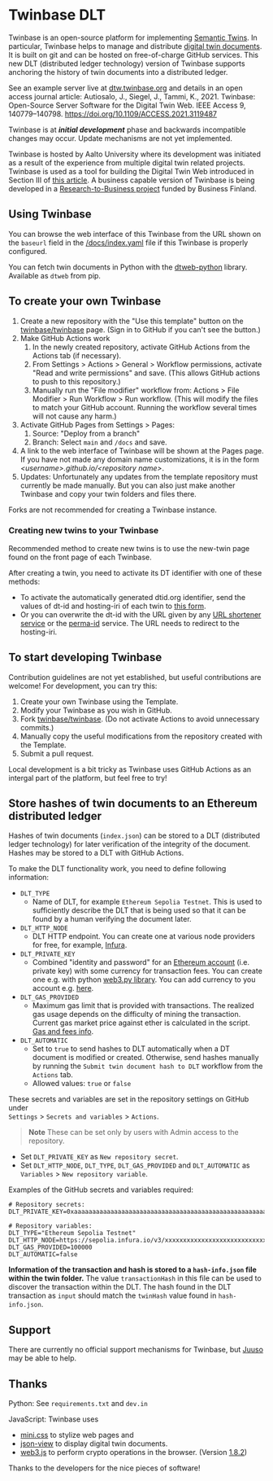 # Twinbase DLT

Twinbase is an open-source platform for implementing [Semantic Twins](https://github.com/IoT-NGIN/guide-to-semantic-twins).
In particular, Twinbase helps to manage and distribute [digital twin documents](https://doi.org/10.1109/ACCESS.2020.3045856).
It is built on git and can be hosted on free-of-charge GitHub services.
This new DLT (distributed ledger technology) version of Twinbase supports anchoring the history of twin documents into a distributed ledger.

See an example server live at [dtw.twinbase.org](https://dtw.twinbase.org) and details in an open access journal article: Autiosalo, J., Siegel, J., Tammi, K., 2021. Twinbase: Open-Source Server Software for the Digital Twin Web. IEEE Access 9, 140779–140798. https://doi.org/10.1109/ACCESS.2021.3119487

Twinbase is at __*initial development*__ phase and backwards incompatible changes may occur.
Update mechanisms are not yet implemented.

Twinbase is hosted by Aalto University where its development was initiated as a result of the experience from multiple digital twin related projects.
Twinbase is used as a tool for building the Digital Twin Web introduced in Section III of [this article](https://doi.org/10.1109/ACCESS.2020.3045856).
A business capable version of Twinbase is being developed in a [Research-to-Business project](https://twinbase.ai) funded by Business Finland.

## Using Twinbase

You can browse the web interface of this Twinbase from the URL shown on the `baseurl` field in the [/docs/index.yaml](/docs/index.yaml) file if this Twinbase is properly configured.

You can fetch twin documents in Python with the [dtweb-python](https://github.com/juusoautiosalo/dtweb-python) library. Available as `dtweb` from pip.

## To create your own Twinbase

1. Create a new repository with the "Use this template" button on the [twinbase/twinbase](https://github.com/twinbase/twinbase) page. (Sign in to GitHub if you can't see the button.)
2. Make GitHub Actions work
    1. In the newly created repository, activate GitHub Actions from the Actions tab (if necessary).
    2. From Settings > Actions > General > Workflow permissions, activate "Read and write permissions" and save. (This allows GitHub actions to push to this repository.)
    3. Manually run the "File modifier" workflow from: Actions > File Modifier > Run Workflow > Run workflow. (This will modify the files to match your GitHub account. Running the workflow several times will not cause any harm.)
3. Activate GitHub Pages from Settings > Pages:
    1. Source: "Deploy from a branch"
    2. Branch: Select `main` and `/docs` and save.
4. A link to the web interface of Twinbase will be shown at the Pages page. If you have not made any domain name customizations, it is in the form *\<username\>.github.io/\<repository name\>*.
5. Updates: Unfortunately any updates from the template repository must currently be made manually. But you can also just make another Twinbase and copy your twin folders and files there.

Forks are not recommended for creating a Twinbase instance.

### Creating new twins to your Twinbase

Recommended method to create new twins is to use the new-twin page found on the front page of each Twinbase.

After creating a twin, you need to activate its DT identifier with one of these methods: 
   - To activate the automatically generated dtid.org identifier, send the values of dt-id and hosting-iri of each twin to [this form](https://dtid.org/form).
   - Or you can overwrite the dt-id with the URL given by any [URL shortener service](https://en.wikipedia.org/wiki/URL_shortening#Services) or the [perma-id](https://github.com/perma-id/w3id.org) service. The URL needs to redirect to the hosting-iri.

## To start developing Twinbase

Contribution guidelines are not yet established, but useful contributions are welcome! For development, you can try this:
1. Create your own Twinbase using the Template.
2. Modify your Twinbase as you wish in GitHub.
3. Fork [twinbase/twinbase](https://github.com/twinbase/twinbase). (Do not activate Actions to avoid unnecessary commits.)
4. Manually copy the useful modifications from the repository created with the Template.
5. Submit a pull request.

Local development is a bit tricky as Twinbase uses GitHub Actions as an intergal part of the platform, but feel free to try!

## Store hashes of twin documents to an Ethereum distributed ledger
Hashes of twin documents (`index.json`) can be stored to a DLT (distributed ledger technology) for later verification of the integrity of the document. Hashes may be stored to a DLT with GitHub Actions.

To make the DLT functionality work, you need to define following information:
- `DLT_TYPE`
  - Name of DLT, for example `Ethereum Sepolia Testnet`. This is used to sufficiently describe the DLT that is being used so that it can be found by a human verifying the document later.
- `DLT_HTTP_NODE`
  - DLT HTTP endpoint. You can create one at various node providers for free, for example, [Infura](https://www.infura.io/).
- `DLT_PRIVATE_KEY`
  - Combined "identity and password" for an [Ethereum account](https://ethereum.org/en/developers/docs/accounts/) (i.e. private key) with some currency for transaction fees. You can create one e.g. with python [web3.py library](https://web3py.readthedocs.io/en/stable/web3.eth.account.html#creating-a-private-key). You can add currency to you account e.g. [here](https://sepolia-faucet.pk910.de/).
- `DLT_GAS_PROVIDED`
  - Maximum gas limit that is provided with transactions. The realized gas usage depends on the difficulty of mining the transaction. Current gas market price against ether is calculated in the script. [Gas and fees info](https://ethereum.org/en/developers/docs/gas/).
- `DLT_AUTOMATIC`
  - Set to `true` to send hashes to DLT automatically when a DT document is modified or created. Otherwise, send hashes manually by running the `Submit twin document hash to DLT` workflow from the `Actions` tab.
  - Allowed values: `true` or `false`

These secrets and variables are set in the repository settings on GitHub under  
 `Settings` > `Secrets and variables` > `Actions`.
 > **Note**
 > These can be set only by users with Admin access to the repository.
   - Set `DLT_PRIVATE_KEY` as `New repository secret`.
   - Set `DLT_HTTP_NODE`, `DLT_TYPE`, `DLT_GAS_PROVIDED` and `DLT_AUTOMATIC` as `Variables` > `New repository variable`.

Examples of the GitHub secrets and variables required:
```
# Repository secrets:
DLT_PRIVATE_KEY=0xaaaaaaaaaaaaaaaaaaaaaaaaaaaaaaaaaaaaaaaaaaaaaaaaaaaaaaaaaaaaaaaa

# Repository variables:
DLT_TYPE="Ethereum Sepolia Testnet"
DLT_HTTP_NODE=https://sepolia.infura.io/v3/xxxxxxxxxxxxxxxxxxxxxxxxxxxxxxxx
DLT_GAS_PROVIDED=100000
DLT_AUTOMATIC=false
```

**Information of the transaction and hash is stored to a `hash-info.json` file within the twin folder.** The value `transactionHash` in this file can be used to discover the transaction within the DLT. The hash found in the DLT transaction as `input` should match the `twinHash` value found in `hash-info.json`.

## Support

There are currently no official support mechanisms for Twinbase, but [Juuso](https://juu.so) may be able to help.

## Thanks

Python: See `requirements.txt` and `dev.in`

JavaScript: Twinbase uses
- [mini.css](https://minicss.org/) to stylize web pages and 
- [json-view](https://github.com/pgrabovets/json-view) to display digital twin documents.
- [web3.js](https://github.com/web3/web3.js) to perform crypto operations in the browser.
  (Version [1.8.2](https://github.com/web3/web3.js/blob/632c5d3a7b91eeb436f043311db6350f950b3dda/dist/web3.min.js))

Thanks to the developers for the nice pieces of software!
